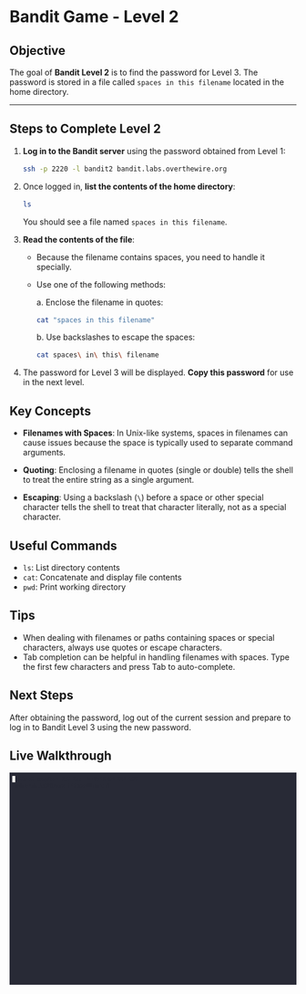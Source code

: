 # Bandit Game - Level 2

## Objective
The goal of **Bandit Level 2** is to find the password for Level 3. The password is stored in a file called `spaces in this filename` located in the home directory.

---

## Steps to Complete Level 2

1. **Log in to the Bandit server** using the password obtained from Level 1:
   ```bash
   ssh -p 2220 -l bandit2 bandit.labs.overthewire.org
   ```

2. Once logged in, **list the contents of the home directory**:
   ```bash
   ls
   ```
   You should see a file named `spaces in this filename`.

3. **Read the contents of the file**:
   - Because the filename contains spaces, you need to handle it specially.
   - Use one of the following methods:
     
     a. Enclose the filename in quotes:
     ```bash
     cat "spaces in this filename"
     ```
     
     b. Use backslashes to escape the spaces:
     ```bash
     cat spaces\ in\ this\ filename
     ```

4. The password for Level 3 will be displayed. **Copy this password** for use in the next level.

## Key Concepts

- **Filenames with Spaces**: In Unix-like systems, spaces in filenames can cause issues because the space is typically used to separate command arguments.

- **Quoting**: Enclosing a filename in quotes (single or double) tells the shell to treat the entire string as a single argument.

- **Escaping**: Using a backslash (`\`) before a space or other special character tells the shell to treat that character literally, not as a special character.

## Useful Commands

- `ls`: List directory contents
- `cat`: Concatenate and display file contents
- `pwd`: Print working directory

## Tips

- When dealing with filenames or paths containing spaces or special characters, always use quotes or escape characters.
- Tab completion can be helpful in handling filenames with spaces. Type the first few characters and press Tab to auto-complete.

## Next Steps

After obtaining the password, log out of the current session and prepare to log in to Bandit Level 3 using the new password.

## Live Walkthrough

![Bandit Level 2](bandit-level-2.gif)

